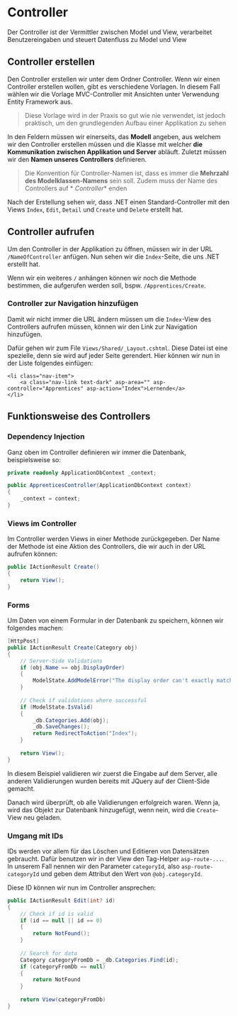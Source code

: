 # Controller

Der Controller ist der Vermittler zwischen Model und View, verarbeitet Benutzereingaben und steuert Datenfluss zu Model und View

## Controller erstellen

Den Controller erstellen wir unter dem Ordner <ui-path>Controller</ui-path>. Wenn wir einen Controller erstellen wollen, gibt es verschiedene
Vorlagen. In diesem Fall wählen wir die Vorlage <ui-path>MVC-Controller mit Ansichten unter Verwendung Entity Framework</ui-path> aus.

> Diese Vorlage wird in der Praxis so gut wie nie verwendet, ist jedoch praktisch, um den grundlegenden Aufbau einer Applikation zu sehen

In den Feldern müssen wir einerseits, das **Modell** angeben, aus welchem wir den Controller erstellen müssen und die Klasse mit welcher **die
Kommunikation zwischen Applikation und Server** abläuft. Zuletzt müssen wir den **Namen unseres Controllers** definieren.

> Die Konvention für Controller-Namen ist, dass es immer die **Mehrzahl des Modelklassen-Namens** sein soll. Zudem muss der Name des Controllers auf *
*Controller** enden

Nach der Erstellung sehen wir, dass .NET einen Standard-Controller mit den Views `Index`, `Edit`, `Detail` und `Create` und `Delete` erstellt hat.

## Controller aufrufen

Um den Controller in der Applikation zu öffnen, müssen wir in der URL `/NameOfController` anfügen. Nun sehen wir die `Index`-Seite, die uns .NET
erstellt hat.

Wenn wir ein weiteres `/` anhängen können wir noch die Methode bestimmen, die aufgerufen werden soll, bspw. `/Apprentices/Create`.

### Controller zur Navigation hinzufügen

Damit wir nicht immer die URL ändern müssen um die `Index`-View des Controllers aufrufen müssen, können wir den Link zur Navigation hinzufügen.

Dafür gehen wir zum File `Views/Shared/_Layout.cshtml`. Diese Datei ist eine spezielle, denn sie wird auf jeder Seite gerendert. Hier können wir nun
in der Liste folgendes einfügen:

````Razor
<li class="nav-item">
    <a class="nav-link text-dark" asp-area="" asp-controller="Apprentices" asp-action="Index">Lernende</a>
</li>
````

## Funktionsweise des Controllers

### Dependency Injection

Ganz oben im Controller definieren wir immer die Datenbank, beispielsweise so:

````C#
private readonly ApplicationDbContext _context;

public ApprenticesController(ApplicationDbContext context)
{
    _context = context;
}
````

### Views im Controller

Im Controller werden Views in einer Methode zurückgegeben. Der Name der Methode ist eine Aktion des Controllers, die wir auch in der URL aufrufen
können:

````C#
public IActionResult Create()
{
    return View();
}
````

### Forms

Um Daten von einem Formular in der Datenbank zu speichern, können wir folgendes machen:

````C#
[HttpPost]
public IActionResult Create(Category obj)
{
    // Server-Side Validations
    if (obj.Name == obj.DisplayOrder)
    {
        ModelState.AddModelError("The display order can't exactly match the name");
    }
    
    // Check if validations where successful 
    if (ModelState.IsValid)
    {
        _db.Categories.Add(obj);
        _db.SaveChanges();
        return RedirectToAction("Index");
    }
    
    return View();
}
````

In diesem Beispiel validieren wir zuerst die Eingabe auf dem Server, alle anderen Validierungen wurden bereits mit JQuery auf der Client-Side gemacht.

Danach wird überprüft, ob alle Validierungen erfolgreich waren. Wenn ja, wird das Objekt zur Datenbank hinzugefügt, wenn nein, wird die `Create`-View
neu geladen.

### Umgang mit IDs

IDs werden vor allem für das Löschen und Editieren von Datensätzen gebraucht. Dafür benutzen wir in der View den Tag-Helper `asp-route-...`. In
unserem Fall nennen wir den Parameter `categoryId`, also `asp-route-categoryId` und geben dem Attribut den Wert von `@obj.categoryId`.

Diese ID können wir nun im Controller ansprechen:

````C#
public IActionResult Edit(int? id) 
{
    // Check if id is valid
    if (id == null || id == 0) 
    {
        return NotFound();
    }
    
    // Search for data
    Category categoryFromDb = _db.Categories.Find(id);
    if (categoryFromDb == null)
    {
        return NotFound
    }
    
    return View(categoryFromDb)
}
````